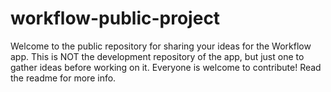 # workflow-public-project
Welcome to the public repository for sharing your ideas for the Workflow app. This is NOT the development repository of the app, but just one to gather ideas before working on it. Everyone is welcome to contribute! Read the readme for more info.
